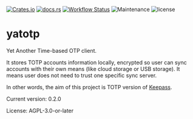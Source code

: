 [![Crates.io](https://img.shields.io/crates/v/yatotp)](https://crates.io/crates/yatotp)
[![docs.rs](https://img.shields.io/docsrs/yatotp)](https://docs.rs/yatotp/latest/yatotp/)
[![Workflow Status](https://github.com/NOBUTOKA/yatotp/workflows/Rust/badge.svg)](https://github.com/NOBUTOKA/yatotp/actions?query=workflow%3A%22Rust%22)
![Maintenance](https://img.shields.io/badge/maintenance-activly--developed-brightgreen.svg)
![license](https://img.shields.io/crates/l/yatotp)

# yatotp

Yet Another Time-based OTP client.

It stores TOTP accounts information locally, encrypted
so user can sync accounts with their own means (like cloud storage or USB storage).
It means user does not need to trust one specific sync server.

In other words, the aim of this project is TOTP version of [Keepass].

[Keepass]: https://keepass.info

Current version: 0.2.0

License: AGPL-3.0-or-later
